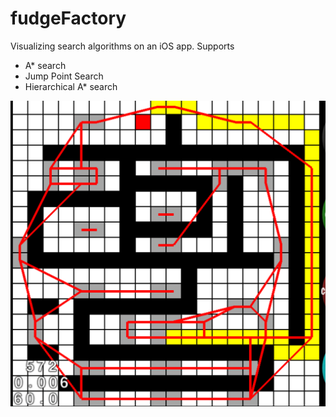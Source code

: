 fudgeFactory
============

Visualizing search algorithms on an iOS app. Supports

* A* search
* Jump Point Search
* Hierarchical A* search


![Hierarchical A*](https://github.com/mohitsharma0690/fudgeFactory/blob/master/fudgeFactory/Screenshots/HPA_Screenshot.png)
